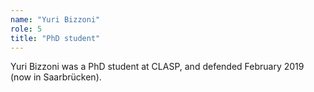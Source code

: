 ```yaml
---
name: "Yuri Bizzoni"
role: 5 
title: "PhD student"
---
```

Yuri Bizzoni was a PhD student at CLASP, and defended February 2019 (now in Saarbrücken).
